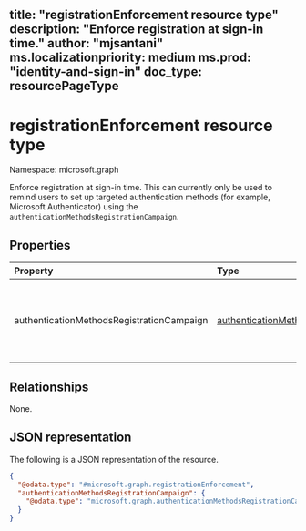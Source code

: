 title: "registrationEnforcement resource type"
description: "Enforce registration at sign-in time."
author: "mjsantani"
ms.localizationpriority: medium
ms.prod: "identity-and-sign-in"
doc_type: resourcePageType
---

# registrationEnforcement resource type

Namespace: microsoft.graph

Enforce registration at sign-in time. This can currently only be used to remind users to set up targeted authentication methods (for example, Microsoft Authenticator) using the `authenticationMethodsRegistrationCampaign`.

## Properties
|Property|Type|Description|
|:---|:---|:---|
|authenticationMethodsRegistrationCampaign|[authenticationMethodsRegistrationCampaign](../resources/authenticationmethodsregistrationcampaign.md)|Run campaigns to remind users to set up targeted authentication methods.|

## Relationships
None.

## JSON representation
The following is a JSON representation of the resource.
<!-- {
  "blockType": "resource",
  "@odata.type": "microsoft.graph.registrationEnforcement"
}
-->
``` json
{
  "@odata.type": "#microsoft.graph.registrationEnforcement",
  "authenticationMethodsRegistrationCampaign": {
    "@odata.type": "microsoft.graph.authenticationMethodsRegistrationCampaign"
  }
}
```
